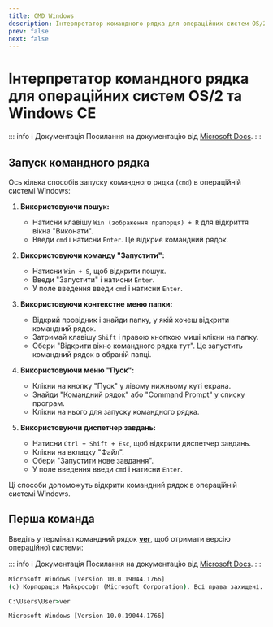 ```yaml
---
title: CMD Windows
description: Інтерпретатор командного рядка для операційних систем OS/2 та Windows CE
prev: false
next: false
---
```


# Інтерпретатор командного рядка для операційних систем OS/2 та Windows CE

::: info ℹ️ Документація
Посилання на документацію від [Microsoft Docs](https://docs.microsoft.com/en-us/windows-server/administration/windows-commands/cmd 'Microsoft Dosc').
:::

## Запуск командного рядка

Ось кілька способів запуску командного рядка (`cmd`) в операційній системі Windows:

1. **Використовуючи пошук:**

   - Натисни клавішу `Win (зображення прапорця) + R` для відкриття вікна "Виконати".
   - Введи `cmd` і натисни `Enter`. Це відкриє командний рядок.

2. **Використовуючи команду "Запустити":**

   - Натисни `Win + S`, щоб відкрити пошук.
   - Введи "Запустити" і натисни `Enter`.
   - У поле введення введи `cmd` і натисни `Enter`.

3. **Використовуючи контекстне меню папки:**

   - Відкрий провідник і знайди папку, у якій хочеш відкрити командний рядок.
   - Затримай клавішу `Shift` і правою кнопкою миші клікни на папку.
   - Обери "Відкрити вікно командного рядка тут". Це запустить командний рядок в обраній папці.

4. **Використовуючи меню "Пуск":**

   - Клікни на кнопку "Пуск" у лівому нижньому куті екрана.
   - Знайди "Командний рядок" або "Command Prompt" у списку програм.
   - Клікни на нього для запуску командного рядка.

5. **Використовуючи диспетчер завдань:**
   - Натисни `Ctrl + Shift + Esc`, щоб відкрити диспетчер завдань.
   - Клікни на вкладку "Файл".
   - Обери "Запустити нове завдання".
   - У поле введення введи `cmd` і натисни `Enter`.

Ці способи допоможуть відкрити командний рядок в операційній системі Windows.

## Перша команда

Введіть у термінал командний рядок **[ver](https://docs.microsoft.com/en-us/windows-server/administration/windows-commands/ver 'Microsoft Dosc')**, щоб отримати версію операційної системи:

::: info ℹ️ Документація
Посилання на документацію від [Microsoft Docs](https://docs.microsoft.com/en-us/windows-server/administration/windows-commands/ver 'Microsoft Dosc').
:::

```cmd
Microsoft Windows [Version 10.0.19044.1766]
(c) Корпорація Майкрософт (Microsoft Corporation). Всі права захищені.

C:\Users\User>ver

Microsoft Windows [Version 10.0.19044.1766]
```
